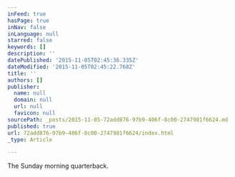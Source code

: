 ```yaml
---
inFeed: true
hasPage: true
inNav: false
inLanguage: null
starred: false
keywords: []
description: ''
datePublished: '2015-11-05T02:45:36.335Z'
dateModified: '2015-11-05T02:45:22.768Z'
title: ''
authors: []
publisher:
  name: null
  domain: null
  url: null
  favicon: null
sourcePath: _posts/2015-11-05-72add876-97b9-406f-8c00-2747981f6624.md
published: true
url: 72add876-97b9-406f-8c00-2747981f6624/index.html
_type: Article

---
```

The Sunday morning quarterback.